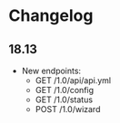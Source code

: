 # Changelog

## 18.13

* New endpoints:
  - GET /1.0/api/api.yml
  - GET /1.0/config
  - GET /1.0/status
  - POST /1.0/wizard
